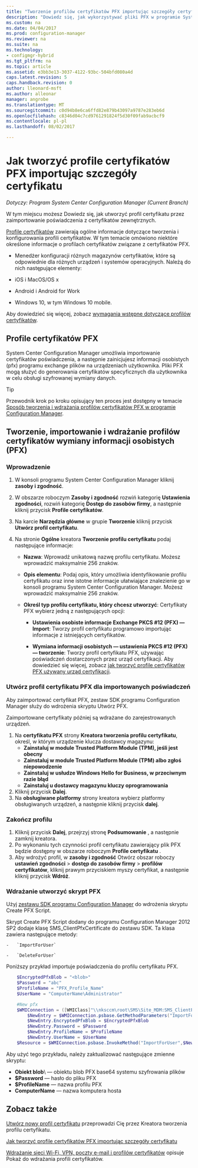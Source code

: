 ```yaml
---
title: "Tworzenie profilów certyfikatów PFX importując szczegóły certyfikatu | Dokumentacja firmy Microsoft"
description: "Dowiedz się, jak wykorzystywać pliki PFX w programie System Center Configuration Manager w celu wygenerowania certyfikatów specyficzne dla użytkownika, które obsługi wymiany zaszyfrowanych danych."
ms.custom: na
ms.date: 04/04/2017
ms.prod: configuration-manager
ms.reviewer: na
ms.suite: na
ms.technology:
- configmgr-hybrid
ms.tgt_pltfrm: na
ms.topic: article
ms.assetid: e3bb3e13-3037-4122-93bc-504bfd080a4d
caps.latest.revision: 5
caps.handback.revision: 0
author: lleonard-msft
ms.author: alleonar
manager: angrobe
ms.translationtype: MT
ms.sourcegitcommit: c0d94b8e6ca6ffd82e879b43097a9787e283eb6d
ms.openlocfilehash: c8346d04c7cd9761291824f5d30f09fab9acbcf9
ms.contentlocale: pl-pl
ms.lasthandoff: 08/02/2017

---
```

# <a name="how-to-create-pfx-certificate-profiles-by-importing-certificate-details"></a>Jak tworzyć profile certyfikatów PFX importując szczegóły certyfikatu

*Dotyczy: Program System Center Configuration Manager (Current Branch)*


W tym miejscu możesz Dowiedz się, jak utworzyć profil certyfikatu przez zaimportowanie poświadczenia z certyfikatów zewnętrznych.  

[Profile certyfikatów](../../protect/deploy-use/introduction-to-certificate-profiles.md) zawierają ogólne informacje dotyczące tworzenia i konfigurowania profili certyfikatów. W tym temacie omówiono niektóre określone informacje o profilach certyfikatów związane z certyfikatów PFX.

-  Menedżer konfiguracji różnych magazynów certyfikatów, które są odpowiednie dla różnych urządzeń i systemów operacyjnych.  Należą do nich następujące elementy:

 -   iOS i MacOS/OS x
 -   Android i Android for Work
 -   Windows 10, w tym Windows 10 mobile.

Aby dowiedzieć się więcej, zobacz [wymagania wstępne dotyczące profilów certyfikatów](../../protect/plan-design/prerequisites-for-certificate-profiles.md).

## <a name="pfx-certificate-profiles"></a>Profile certyfikatów PFX
System Center Configuration Manager umożliwia importowanie certyfikatów poświadczenia, a następnie zainicjujesz informacji osobistych (pfx) programu exchange plików na urządzeniach użytkownika. Pliki PFX mogą służyć do generowania certyfikatów specyficznych dla użytkownika w celu obsługi szyfrowanej wymiany danych.

> [!TIP]  
>  Przewodnik krok po kroku opisujący ten proces jest dostępny w temacie [Sposób tworzenia i wdrażania profilów certyfikatów PFX w programie Configuration Manager](http://blogs.technet.com/b/karanrustagi/archive/2015/09/01/how-to-create-and-deploy-pfx-certificate-profiles-in-configuration-manager.aspx).  

## <a name="create-import-and-deploy-a-personal-information-exchange-pfx-certificate-profile"></a>Tworzenie, importowanie i wdrażanie profilów certyfikatów wymiany informacji osobistych (PFX)  

### <a name="get-started"></a>Wprowadzenie

1.  W konsoli programu System Center Configuration Manager kliknij **zasoby i zgodność**.  
2.  W obszarze roboczym **Zasoby i zgodność** rozwiń kategorię **Ustawienia zgodności**, rozwiń kategorię **Dostęp do zasobów firmy**, a następnie kliknij przycisk **Profile certyfikatów**.  

3.  Na karcie **Narzędzia główne** w grupie **Tworzenie** kliknij przycisk **Utwórz profil certyfikatu**.

4.  Na stronie **Ogólne** kreatora **Tworzenie profilu certyfikatu** podaj następujące informacje:  

    -   **Nazwa**: Wprowadź unikatową nazwę profilu certyfikatu. Możesz wprowadzić maksymalnie 256 znaków.  

    -   **Opis elementu**: Podaj opis, który umożliwia identyfikowanie profilu certyfikatu oraz inne istotne informacje ułatwiające znalezienie go w konsoli programu System Center Configuration Manager. Możesz wprowadzić maksymalnie 256 znaków.  

    -   **Określ typ profilu certyfikatu, który chcesz utworzyć**: Certyfikaty PFX wybierz jedną z następujących opcji:  

        -   **Ustawienia osobiste informacje Exchange PKCS #12 (PFX) — Import**: Tworzy profil certyfikatu programowo importując informacje z istniejących certyfikatów.  

        -   **Wymiana informacji osobistych — ustawienia PKCS #12 (PFX) — tworzenie**: Tworzy profil certyfikatu PFX, używając poświadczeń dostarczonych przez urząd certyfikacji.  Aby dowiedzieć się więcej, zobacz [jak tworzyć profile certyfikatów PFX używany urząd certyfikacji](../../mdm/deploy-use/create-pfx-certificate-profiles.md).


### <a name="create-a-pfx-certificate-profile-for-the-imported-credentials"></a>Utwórz profil certyfikatu PFX dla importowanych poświadczeń

Aby zaimportować certyfikat PFX, zestaw SDK programu Configuration Manager służy do wdrożenia skryptu Utwórz PFX. 

Zaimportowane certyfikaty później są wdrażane do zarejestrowanych urządzeń.

1. Na **certyfikatu PFX** strony **Kreatora tworzenia profilu certyfikatu**, określ, w którym urządzenie klucza dostawcy magazynu:
    -   **Zainstaluj w module Trusted Platform Module (TPM), jeśli jest obecny**  
    -   **Zainstaluj w module Trusted Platform Module (TPM) albo zgłoś niepowodzenie** 
    -   **Zainstaluj w usłudze Windows Hello for Business, w przeciwnym razie błąd** 
    -   **Zainstaluj u dostawcy magazynu kluczy oprogramowania** 
2. Kliknij przycisk **Dalej**. 
3. Na **obsługiwane platformy** strony kreatora wybierz platformy obsługiwanych urządzeń, a następnie kliknij przycisk **dalej**.

### <a name="finish-the-profile"></a>Zakończ profilu

1.  Kliknij przycisk **Dalej**, przejrzyj stronę **Podsumowanie** , a następnie zamknij kreatora.  
2.  Po wykonaniu tych czynności profil certyfikatu zawierający plik PFX będzie dostępny w obszarze roboczym **Profile certyfikatu** . 
3.  Aby wdrożyć profil, w **zasoby i zgodność** Otwórz obszar roboczy **ustawień zgodności** > **dostęp do zasobów firmy** > **profilów certyfikatów**, kliknij prawym przyciskiem myszy certyfikat, a następnie kliknij przycisk **Wdróż**. 

### <a name="deploy-a-create-pfx-script"></a>Wdrażanie utworzyć skrypt PFX

Użyj [zestawu SDK programu Configuration Manager](http://go.microsoft.com/fwlink/?LinkId=613525) do wdrożenia skryptu Create PFX Script. 

Skrypt Create PFX Script dodany do programu Configuration Manager 2012 SP2 dodaje klasę SMS_ClientPfxCertificate do zestawu SDK. Ta klasa zawiera następujące metody:  

    -   `ImportForUser`  

    -   `DeleteForUser`  

Poniższy przykład importuje poświadczenia do profilu certyfikatu PFX.

``` powershell
    $EncryptedPfxBlob = "<blob>"  
    $Password = "abc"  
    $ProfileName = "PFX_Profile_Name"  
    $UserName = "ComputerName\Administrator"  

    #New pfx  
    $WMIConnection = ([WMIClass]"\\nksccm\root\SMS\Site_MDM:SMS_ClientPfxCertificate")  
        $NewEntry = $WMIConnection.psbase.GetMethodParameters("ImportForUser")  
        $NewEntry.EncryptedPfxBlob = $EncryptedPfxBlob  
        $NewEntry.Password = $Password  
        $NewEntry.ProfileName = $ProfileName  
        $NewEntry.UserName = $UserName  
    $Resource = $WMIConnection.psbase.InvokeMethod("ImportForUser",$NewEntry,$null)  
```  

Aby użyć tego przykładu, należy zaktualizować następujące zmienne skryptu:  

   -   **Obiekt blob**\ — obiektu blob PFX base64 systemu szyfrowania plików  
   -   **$Password** — hasło do pliku PFX  
   -   **$ProfileName** — nazwa profilu PFX  
   -   **ComputerName** — nazwa komputera hosta   

## <a name="see-also"></a>Zobacz także
[Utwórz nowy profil certyfikatu](../../protect/deploy-use/create-certificate-profiles.md) przeprowadzi Cię przez Kreatora tworzenia profilu certyfikatu.

[Jak tworzyć profile certyfikatów PFX importując szczegóły certyfikatu](../../mdm/deploy-use/create-pfx-certificate-profiles.md)

[Wdrażanie sieci Wi-Fi, VPN, poczty e-mail i profilów certyfikatów](../../protect/deploy-use/deploy-wifi-vpn-email-cert-profiles.md) opisuje Pokaż do wdrażania profili certyfikatów.
